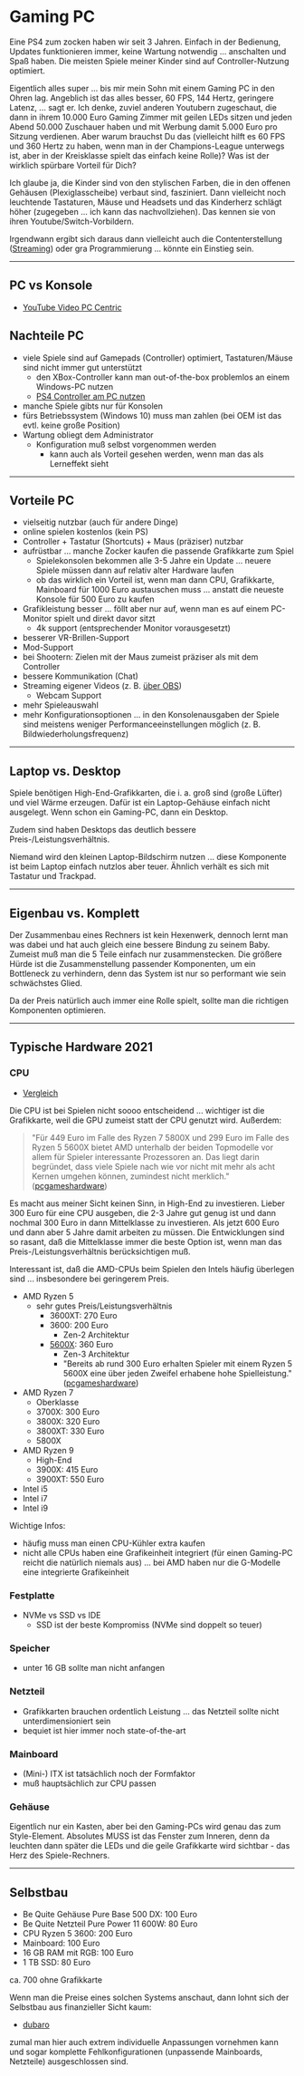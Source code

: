 # Gaming PC

Eine PS4 zum zocken haben wir seit 3 Jahren. Einfach in der Bedienung, Updates funktionieren immer, keine Wartung notwendig ... anschalten und Spaß haben. Die meisten Spiele meiner Kinder sind auf Controller-Nutzung optimiert.

Eigentlich alles super ... bis mir mein Sohn mit einem Gaming PC in den Ohren lag. Angeblich ist das alles besser, 60 FPS, 144 Hertz, geringere Latenz, ... sagt er. Ich denke, zuviel anderen Youtubern zugeschaut, die dann in ihrem 10.000 Euro Gaming Zimmer mit geilen LEDs sitzen und jeden Abend 50.000 Zuschauer haben und mit Werbung damit 5.000 Euro pro Sitzung verdienen. Aber warum brauchst Du das (vielleicht hilft es 60 FPS und 360 Hertz zu haben, wenn man in der Champions-League unterwegs ist, aber in der Kreisklasse spielt das einfach keine Rolle)? Was ist der wirklich spürbare Vorteil für Dich?

Ich glaube ja, die Kinder sind von den stylischen Farben, die in den offenen Gehäusen (Plexiglasscheibe) verbaut sind, fasziniert. Dann vielleicht noch leuchtende Tastaturen, Mäuse und Headsets und das Kinderherz schlägt höher (zugegeben ... ich kann das nachvollziehen). Das kennen sie von ihren Youtube/Switch-Vorbildern.

Irgendwann ergibt sich daraus dann vielleicht auch die Contenterstellung ([Streaming](streaming.md)) oder gra Programmierung ... könnte ein Einstieg sein.

---

## PC vs Konsole

* [YouTube Video PC Centric](https://www.youtube.com/watch?v=CcjcY64IfCI)

## Nachteile PC

* viele Spiele sind auf Gamepads (Controller) optimiert, Tastaturen/Mäuse sind nicht immer gut unterstützt
  * den XBox-Controller kann man out-of-the-box problemlos an einem Windows-PC nutzen
  * [PS4 Controller am PC nutzen](https://www.netzwelt.de/sony-playstation-4/163489-ps4-controller-pc-verbindenso-gibt-dualshock-rechner.html)
* manche Spiele gibts nur für Konsolen
* fürs Betriebssystem (Windows 10) muss man zahlen (bei OEM ist das evtl. keine große Position)
* Wartung obliegt dem Administrator
  * Konfiguration muß selbst vorgenommen werden
    * kann auch als Vorteil gesehen werden, wenn man das als Lerneffekt sieht

---

## Vorteile PC

* vielseitig nutzbar (auch für andere Dinge)
* online spielen kostenlos (kein PS)
* Controller + Tastatur (Shortcuts) + Maus (präziser) nutzbar
* aufrüstbar ... manche Zocker kaufen die passende Grafikkarte zum Spiel
  * Spielekonsolen bekommen alle 3-5 Jahre ein Update ... neuere Spiele müssen dann auf relativ alter Hardware laufen
  * ob das wirklich ein Vorteil ist, wenn man dann CPU, Grafikkarte, Mainboard für 1000 Euro austauschen muss ... anstatt die neueste Konsole für 500 Euro zu kaufen
* Grafikleistung besser ... föllt aber nur auf, wenn man es auf einem PC-Monitor spielt und direkt davor sitzt
  * 4k support (entsprechender Monitor vorausgesetzt)
* besserer VR-Brillen-Support
* Mod-Support
* bei Shootern: Zielen mit der Maus zumeist präziser als mit dem Controller
* bessere Kommunikation (Chat)
* Streaming eigener Videos (z. B. [über OBS](obs-studio.md))
  * Webcam Support
* mehr Spieleauswahl
* mehr Konfigurationsoptionen ... in den Konsolenausgaben der Spiele sind meistens weniger Performanceeinstellungen möglich (z. B. Bildwiederholungsfrequenz)

---

## Laptop vs. Desktop

Spiele benötigen High-End-Grafikkarten, die i. a. groß sind (große Lüfter) und viel Wärme erzeugen. Dafür ist ein Laptop-Gehäuse einfach nicht ausgelegt. Wenn schon ein Gaming-PC, dann ein Desktop.

Zudem sind haben Desktops das deutlich bessere Preis-/Leistungsverhältnis.

Niemand wird den kleinen Laptop-Bildschirm nutzen ... diese Komponente ist beim Laptop einfach nutzlos aber teuer. Ähnlich verhält es sich mit Tastatur und Trackpad.

---

## Eigenbau vs. Komplett

Der Zusammenbau eines Rechners ist kein Hexenwerk, dennoch lernt man was dabei und hat auch gleich eine bessere Bindung zu seinem Baby. Zumeist muß man die 5 Teile einfach nur zusammenstecken. Die größere Hürde ist die Zusammenstellung passender Komponenten, um ein Bottleneck zu verhindern, denn das System ist nur so performant wie sein schwächstes Glied.

Da der Preis natürlich auch immer eine Rolle spielt, sollte man die richtigen Komponenten optimieren.

---

## Typische Hardware 2021

### CPU

* [Vergleich](https://www.pcgameshardware.de/CPU-CPU-154106/Tests/CPU-Test-Benchmark-AMD-Intel-675663/)

Die CPU ist bei Spielen nicht soooo entscheidend ... wichtiger ist die Grafikkarte, weil die GPU zumeist statt der CPU genutzt wird. Außerdem:

> "Für 449 Euro im Falle des Ryzen 7 5800X und 299 Euro im Falle des Ryzen 5 5600X bietet AMD unterhalb der beiden Topmodelle vor allem für Spieler interessante Prozessoren an. Das liegt darin begründet, dass viele Spiele nach wie vor nicht mit mehr als acht Kernen umgehen können, zumindest nicht merklich." ([pcgameshardware](https://www.pcgameshardware.de/Vermeer-Codename-276905/Tests/Ryzen-7-5800X-Benchmark-Ryzen-5-5600X-vs-3600X-1361527/))

Es macht aus meiner Sicht keinen Sinn, in High-End zu investieren. Lieber 300 Euro für eine CPU ausgeben, die 2-3 Jahre gut genug ist und dann nochmal 300 Euro in dann Mittelklasse zu investieren. Als jetzt 600 Euro und dann aber 5 Jahre damit arbeiten zu müssen. Die Entwicklungen sind so rasant, daß die Mittelklasse immer die beste Option ist, wenn man das Preis-/Leistungsverhältnis berücksichtigen muß.

Interessant ist, daß die AMD-CPUs beim Spielen den Intels häufig überlegen sind ... insbesondere bei geringerem Preis.

* AMD Ryzen 5
  * sehr gutes Preis/Leistungsverhältnis
    * 3600XT: 270 Euro
    * 3600: 200 Euro
      * Zen-2 Architektur
    * [5600X](https://www.pcgameshardware.de/Vermeer-Codename-276905/Tests/Ryzen-7-5800X-Benchmark-Ryzen-5-5600X-vs-3600X-1361527/): 360 Euro
      * Zen-3 Architektur
      * "Bereits ab rund 300 Euro erhalten Spieler mit einem Ryzen 5 5600X eine über jeden Zweifel erhabene hohe Spielleistung." ([pcgameshardware](https://www.pcgameshardware.de/Vermeer-Codename-276905/Tests/Ryzen-7-5800X-Benchmark-Ryzen-5-5600X-vs-3600X-1361527/))
* AMD Ryzen 7
  * Oberklasse
  * 3700X: 300 Euro
  * 3800X: 320 Euro
  * 3800XT: 330 Euro
  * 5800X
* AMD Ryzen 9
  * High-End
  * 3900X: 415 Euro
  * 3900XT: 550 Euro
* Intel i5
* Intel i7
* Intel i9

Wichtige Infos:

* häufig muss man einen CPU-Kühler extra kaufen
* nicht alle CPUs haben eine Grafikeinheit integriert (für einen Gaming-PC reicht die natürlich niemals aus) ... bei AMD haben nur die G-Modelle eine integrierte Grafikeinheit

### Festplatte

* NVMe vs SSD vs IDE
  * SSD ist der beste Kompromiss (NVMe sind doppelt so teuer)

### Speicher

* unter 16 GB sollte man nicht anfangen

### Netzteil

* Grafikkarten brauchen ordentlich Leistung ... das Netzteil sollte nicht unterdimensioniert sein
* bequiet ist hier immer noch state-of-the-art

### Mainboard

* (Mini-) ITX ist tatsächlich noch der Formfaktor
* muß hauptsächlich zur CPU passen

### Gehäuse

Eigentlich nur ein Kasten, aber bei den Gaming-PCs wird genau das zum Style-Element. Absolutes MUSS ist das Fenster zum Inneren, denn da leuchten dann später die LEDs und die geile Grafikkarte wird sichtbar - das Herz des Spiele-Rechners.

---

## Selbstbau

* Be Quite Gehäuse Pure Base 500 DX: 100 Euro
* Be Quite Netzteil Pure Power 11 600W: 80 Euro
* CPU Ryzen 5 3600: 200 Euro
* Mainboard: 100 Euro
* 16 GB RAM mit RGB: 100 Euro
* 1 TB SSD: 80 Euro

ca. 700 ohne Grafikkarte

Wenn man die Preise eines solchen Systems anschaut, dann lohnt sich der Selbstbau aus finanzieller Sicht kaum:

* [dubaro](https://www.dubaro.de/)

zumal man hier auch extrem individuelle Anpassungen vornehmen kann und sogar komplette Fehlkonfigurationen (unpassende Mainboards, Netzteile) ausgeschlossen sind.
